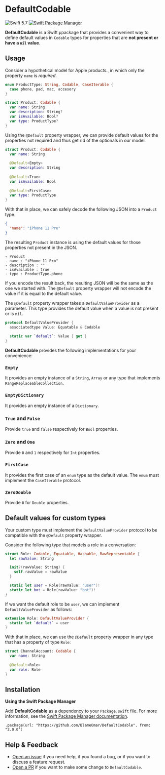 # DefaultCodable
![Swift 5.7](https://img.shields.io/badge/Swift-5.7-orange.svg)
[![Swift Package Manager](https://img.shields.io/badge/spm-compatible-brightgreen.svg?style=flat)](https://swift.org/package-manager)

**DefaultCodable** is a Swift µpackage that provides a convenient way to define default values in `Codable` types for
properties that are **not present or have a `nil` value**.

## Usage
Consider a hypothetical model for Apple products., in which only the property `name` is *required*.

```swift
enum ProductType: String, Codable, CaseIterable {
  case phone, pad, mac, accesory
}

struct Product: Codable {
  var name: String
  var description: String?
  var isAvailable: Bool?
  var type: ProductType?
}
```

Using the `@Default` property wrapper, we can provide default values for the properties not required and thus get rid of
the optionals in our model.

```swift
struct Product: Codable {
  var name: String
  
  @Default<Empty>
  var description: String
  
  @Default<True>
  var isAvailable: Bool
  
  @Default<FirstCase>
  var type: ProductType
}
```

With that in place, we can safely decode the following JSON into a `Product` type.

```json
{
  "name": "iPhone 11 Pro"
}
```

The resulting `Product` instance is using the default values for those properties not present in the JSON.

```
▿ Product
- name : "iPhone 11 Pro"
- description : ""
- isAvailable : true
- type : ProductType.phone
```

If you encode the result back, the resulting JSON will be the same as the one we started with. The `@Default` property
wrapper will not encode the value if it is equal to the default value.

The `@Default` property wrapper takes a `DefaultValueProvider` as a parameter. This type provides the default value when
a value is not present or is `nil`.

```swift
protocol DefaultValueProvider {
  associatedtype Value: Equatable & Codable
  
  static var `default`: Value { get }
}
```

**DefaultCodable** provides the following implementations for your convenience:

### `Empty`
It provides an empty instance of a `String`, `Array` or any type that implements `RangeReplaceableCollection`.

### `EmptyDictionary`
It provides an empty instance of a `Dictionary`.

### `True` and `False`
Provide `true` and `false` respectively for `Bool` properties.

### `Zero` and `One`
Provide `0` and `1` respectively for `Int` properties.

### `FirstCase`
It provides the first case of an `enum` type as the default value. The `enum` must implement the `CaseIterable`
protocol.

### `ZeroDouble`
Provide `0` for `Double` properties.

## Default values for custom types
Your custom type must implement the `DefaultValueProvider` protocol to be compatible with the `@Default` property
wrapper.

Consider the following type that models a role in a conversation:

```swift
struct Role: Codable, Equatable, Hashable, RawRepresentable {
  let rawValue: String

  init?(rawValue: String) {
    self.rawValue = rawValue
  }

  static let user = Role(rawValue: "user")!
  static let bot = Role(rawValue: "bot")!
}
```

If we want the default role to be `user`, we can implement `DefaultValueProvider` as follows:

```swift
extension Role: DefaultValueProvider {
  static let `default` = user
}
```

With that in place, we can use the `@Default` property wrapper in any type that has a property of type `Role`:

```swift
struct ChannelAccount: Codable {
  var name: String
  
  @Default<Role>
  var role: Role
}
```

## Installation
**Using the Swift Package Manager**

Add **DefaultCodable** as a dependency to your `Package.swift` file. For more information, see the
[Swift Package Manager documentation](https://github.com/apple/swift-package-manager/tree/master/Documentation).

```
.package(url: "https://github.com/BlameOmar/DefaultCodable", from: "2.0.0")
```

## Help & Feedback
- [Open an issue](https://github.com/BlameOmar/DefaultCodable/issues/new) if you need help, if you found a bug, or if
  you want to discuss a feature request.
- [Open a PR](https://github.com/BlameOmar/DefaultCodable/pull/new/master) if you want to make some change to
  `DefaultCodable`.
